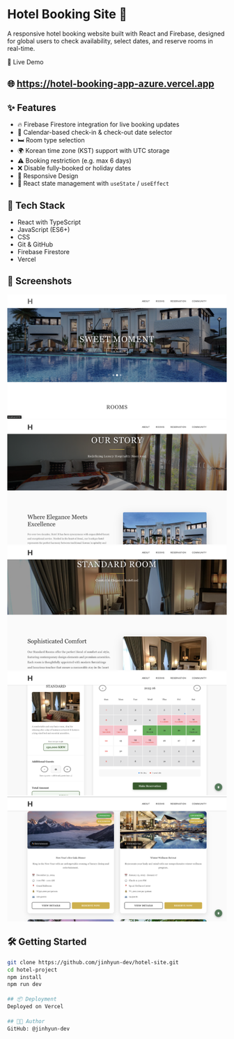 # Hotel Booking Site 🏨

A responsive hotel booking website built with React and Firebase, designed for global users to check availability, select dates, and reserve rooms in real-time.


🔗 Live Demo

## 🌐 https://hotel-booking-app-azure.vercel.app

## ✨ Features

- 🔥 Firebase Firestore integration for live booking updates
- 📅 Calendar-based check-in & check-out date selector
- 🛏️ Room type selection
- 🌍 Korean time zone (KST) support with UTC storage
- ⚠️ Booking restriction (e.g. max 6 days)
- ❌ Disable fully-booked or holiday dates
- 📱 Responsive Design
- 🔄 React state management with `useState` / `useEffect`

## 🚀 Tech Stack

- React with TypeScript
- JavaScript (ES6+)
- CSS
- Git & GitHub
- Firebase Firestore
- Vercel

## 📸 Screenshots

![Home](image.png)
![About Page](image-1.png)
![Room Information](image-2.png)
![Reservation Page](image-3.png)
![Events Page](image-4.png)

## 🛠️ Getting Started

```bash
git clone https://github.com/jinhyun-dev/hotel-site.git
cd hotel-project
npm install
npm run dev

## 📦 Deployment
Deployed on Vercel

## 🧑‍💻 Author
GitHub: @jinhyun-dev

